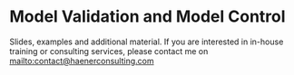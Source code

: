 Model Validation and Model Control
=========

Slides, examples and additional material.
If you are interested in in-house training or consulting services, please contact me on <mailto:contact@haenerconsulting.com>

